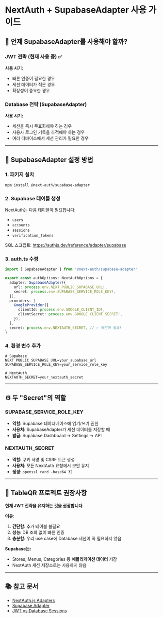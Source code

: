 # NextAuth + SupabaseAdapter 사용 가이드

## 🤔 언제 SupabaseAdapter를 사용해야 할까?

### JWT 전략 (현재 사용 중) ✅
**사용 시기:**
- 빠른 인증이 필요한 경우
- 세션 데이터가 적은 경우
- 확장성이 중요한 경우

### Database 전략 (SupabaseAdapter)
**사용 시기:**
- 세션을 즉시 무효화해야 하는 경우
- 사용자 로그인 기록을 추적해야 하는 경우
- 여러 디바이스에서 세션 관리가 필요한 경우

---

## 🔧 SupabaseAdapter 설정 방법

### 1. 패키지 설치
```bash
npm install @next-auth/supabase-adapter
```

### 2. Supabase 테이블 생성
NextAuth는 다음 테이블이 필요합니다:
- `users`
- `accounts`
- `sessions`
- `verification_tokens`

SQL 스크립트: https://authjs.dev/reference/adapter/supabase

### 3. auth.ts 수정
```typescript
import { SupabaseAdapter } from '@next-auth/supabase-adapter'

export const authOptions: NextAuthOptions = {
  adapter: SupabaseAdapter({
    url: process.env.NEXT_PUBLIC_SUPABASE_URL!,
    secret: process.env.SUPABASE_SERVICE_ROLE_KEY!,
  }),
  providers: [
    GoogleProvider({
      clientId: process.env.GOOGLE_CLIENT_ID!,
      clientSecret: process.env.GOOGLE_CLIENT_SECRET!,
    }),
  ],
  secret: process.env.NEXTAUTH_SECRET, // ← 여전히 필요!
}
```

### 4. 환경 변수 추가
```env
# Supabase
NEXT_PUBLIC_SUPABASE_URL=your_supabase_url
SUPABASE_SERVICE_ROLE_KEY=your_service_role_key

# NextAuth
NEXTAUTH_SECRET=your_nextauth_secret
```

---

## ⚙️ 두 "Secret"의 역할

### SUPABASE_SERVICE_ROLE_KEY
- **역할**: Supabase 데이터베이스에 읽기/쓰기 권한
- **사용처**: SupabaseAdapter가 세션 데이터를 저장할 때
- **발급**: Supabase Dashboard → Settings → API

### NEXTAUTH_SECRET
- **역할**: 쿠키 서명 및 CSRF 토큰 생성
- **사용처**: 모든 NextAuth 요청에서 보안 유지
- **생성**: `openssl rand -base64 32`

---

## 🎯 TableQR 프로젝트 권장사항

**현재 JWT 전략을 유지하는 것을 권장합니다.**

**이유:**
1. **간단함**: 추가 테이블 불필요
2. **성능**: DB 조회 없이 빠른 인증
3. **충분함**: 우리 use case에 Database 세션이 꼭 필요하지 않음

**Supabase는:**
- Stores, Menus, Categories 등 **애플리케이션 데이터** 저장
- NextAuth 세션 저장소로는 사용하지 않음

---

## 📚 참고 문서

- [NextAuth.js Adapters](https://next-auth.js.org/adapters/overview)
- [Supabase Adapter](https://authjs.dev/reference/adapter/supabase)
- [JWT vs Database Sessions](https://next-auth.js.org/configuration/options#session)


